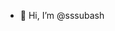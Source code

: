 - 👋 Hi, I’m @sssubash

<!---
sssubash/sssubash is a ✨ special ✨ repository because its `README.md` (this file) appears on your GitHub profile.
You can click the Preview link to take a look at your changes.
--->
